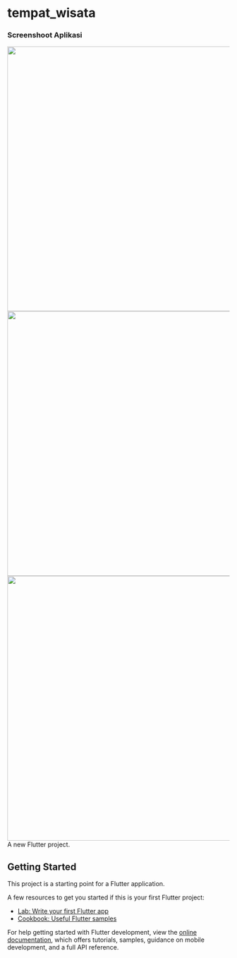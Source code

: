 # tempat_wisata

### Screenshoot Aplikasi

<img src="https://user-images.githubusercontent.com/118190360/212033552-39c15479-1e7f-4b71-818b-798028dc2e68.png" width="600px">
<img src="https://user-images.githubusercontent.com/118190360/212033612-06622c8d-4417-4673-8ea9-41f19914c276.png" width="600px">
<img src="https://user-images.githubusercontent.com/118190360/212033587-981f339a-1660-4213-baa5-88642ad7126a.png" width="600px">
A new Flutter project.

## Getting Started

This project is a starting point for a Flutter application.

A few resources to get you started if this is your first Flutter project:

- [Lab: Write your first Flutter app](https://docs.flutter.dev/get-started/codelab)
- [Cookbook: Useful Flutter samples](https://docs.flutter.dev/cookbook)

For help getting started with Flutter development, view the
[online documentation](https://docs.flutter.dev/), which offers tutorials,
samples, guidance on mobile development, and a full API reference.
